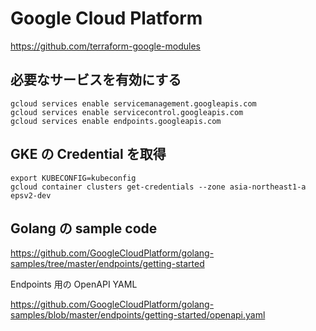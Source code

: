 # Google Cloud Platform

https://github.com/terraform-google-modules


## 必要なサービスを有効にする

```
gcloud services enable servicemanagement.googleapis.com
gcloud services enable servicecontrol.googleapis.com
gcloud services enable endpoints.googleapis.com
```

## GKE の Credential を取得

```
export KUBECONFIG=kubeconfig
gcloud container clusters get-credentials --zone asia-northeast1-a epsv2-dev
```

## Golang の sample code

https://github.com/GoogleCloudPlatform/golang-samples/tree/master/endpoints/getting-started

Endpoints 用の OpenAPI YAML

https://github.com/GoogleCloudPlatform/golang-samples/blob/master/endpoints/getting-started/openapi.yaml

